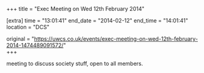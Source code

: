 +++
title = "Exec Meeting on Wed 12th February 2014"

[extra]
time = "13:01:41"
end_date = "2014-02-12"
end_time = "14:01:41"
location = "DCS"

original = "https://uwcs.co.uk/events/exec-meeting-on-wed-12th-february-2014-1474489091572/"    
+++

meeting to discuss society stuff, open to all members.

